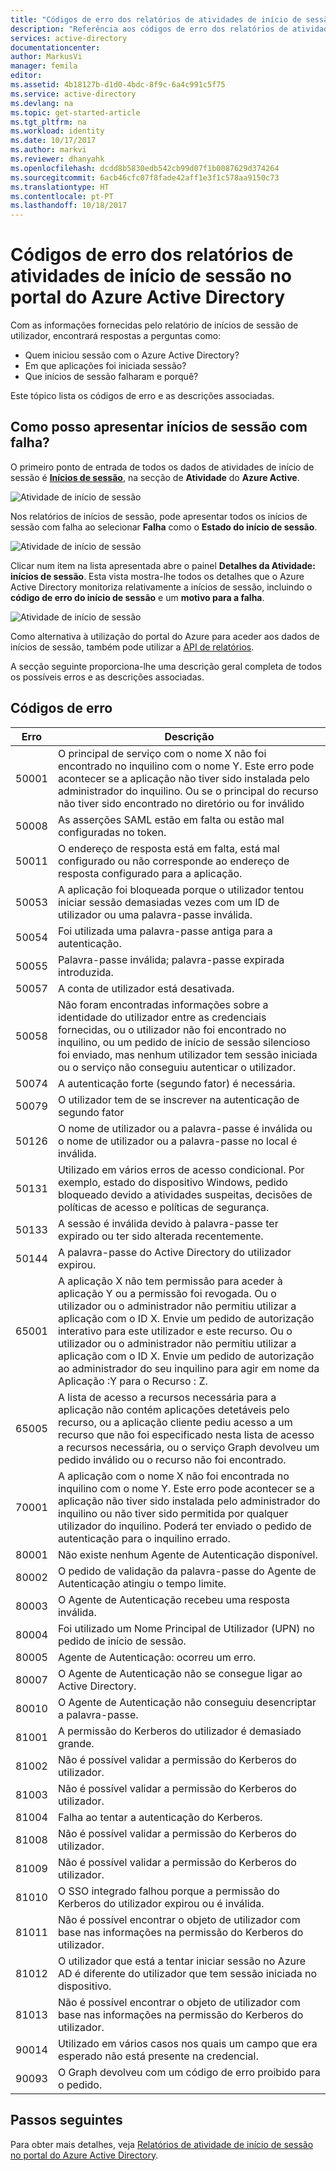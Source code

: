 ```yaml
---
title: "Códigos de erro dos relatórios de atividades de início de sessão no portal do Azure Active Directory | Microsoft Docs"
description: "Referência aos códigos de erro dos relatórios de atividades de início de sessão."
services: active-directory
documentationcenter: 
author: MarkusVi
manager: femila
editor: 
ms.assetid: 4b18127b-d1d0-4bdc-8f9c-6a4c991c5f75
ms.service: active-directory
ms.devlang: na
ms.topic: get-started-article
ms.tgt_pltfrm: na
ms.workload: identity
ms.date: 10/17/2017
ms.author: markvi
ms.reviewer: dhanyahk
ms.openlocfilehash: dcdd8b5830edb542cb99d07f1b0087629d374264
ms.sourcegitcommit: 6acb46cfc07f8fade42aff1e3f1c578aa9150c73
ms.translationtype: HT
ms.contentlocale: pt-PT
ms.lasthandoff: 10/18/2017
---
```

# <a name="sign-in-activity-report-error-codes-in-the-azure-active-directory-portal"></a>Códigos de erro dos relatórios de atividades de início de sessão no portal do Azure Active Directory

Com as informações fornecidas pelo relatório de inícios de sessão de utilizador, encontrará respostas a perguntas como:

- Quem iniciou sessão com o Azure Active Directory?
- Em que aplicações foi iniciada sessão?
- Que inícios de sessão falharam e porquê?

Este tópico lista os códigos de erro e as descrições associadas. 

## <a name="how-can-i-display-failed-sign-ins"></a>Como posso apresentar inícios de sessão com falha? 

O primeiro ponto de entrada de todos os dados de atividades de início de sessão é **[Inícios de sessão](https://portal.azure.com/#blade/Microsoft_AAD_IAM/ActiveDirectoryMenuBlade/SignIns)**, na secção de **Atividade** do **Azure Active**.


![Atividade de início de sessão](./media/active-directory-reporting-activity-sign-ins-errors/61.png "Atividade de início de sessão")


Nos relatórios de inícios de sessão, pode apresentar todos os inícios de sessão com falha ao selecionar **Falha** como o **Estado do início de sessão**.


![Atividade de início de sessão](./media/active-directory-reporting-activity-sign-ins-errors/06.png "Atividade de início de sessão")

Clicar num item na lista apresentada abre o painel **Detalhes da Atividade: inícios de sessão**. Esta vista mostra-lhe todos os detalhes que o Azure Active Directory monitoriza relativamente a inícios de sessão, incluindo o **código de erro do início de sessão** e um **motivo para a falha**.

![Atividade de início de sessão](./media/active-directory-reporting-activity-sign-ins-errors/05.png "Atividade de início de sessão")


Como alternativa à utilização do portal do Azure para aceder aos dados de inícios de sessão, também pode utilizar a [API de relatórios](active-directory-reporting-api-getting-started-azure-portal.md).


A secção seguinte proporciona-lhe uma descrição geral completa de todos os possíveis erros e as descrições associadas. 

## <a name="error-codes"></a>Códigos de erro

| Erro| Descrição |
| --- | --- |
| 50001| O principal de serviço com o nome X não foi encontrado no inquilino com o nome Y. Este erro pode acontecer se a aplicação não tiver sido instalada pelo administrador do inquilino. Ou se o principal do recurso não tiver sido encontrado no diretório ou for inválido|
| 50008| As asserções SAML estão em falta ou estão mal configuradas no token.|
| 50011| O endereço de resposta está em falta, está mal configurado ou não corresponde ao endereço de resposta configurado para a aplicação.|
| 50053| A aplicação foi bloqueada porque o utilizador tentou iniciar sessão demasiadas vezes com um ID de utilizador ou uma palavra-passe inválida.|
| 50054| Foi utilizada uma palavra-passe antiga para a autenticação.|
| 50055| Palavra-passe inválida; palavra-passe expirada introduzida.|
| 50057| A conta de utilizador está desativada.|
| 50058| Não foram encontradas informações sobre a identidade do utilizador entre as credenciais fornecidas, ou o utilizador não foi encontrado no inquilino, ou um pedido de início de sessão silencioso foi enviado, mas nenhum utilizador tem sessão iniciada ou o serviço não conseguiu autenticar o utilizador.|
| 50074| A autenticação forte (segundo fator) é necessária.|
| 50079| O utilizador tem de se inscrever na autenticação de segundo fator|
| 50126| O nome de utilizador ou a palavra-passe é inválida ou o nome de utilizador ou a palavra-passe no local é inválida.|
| 50131| Utilizado em vários erros de acesso condicional. Por exemplo, estado do dispositivo Windows, pedido bloqueado devido a atividades suspeitas, decisões de políticas de acesso e políticas de segurança.|
| 50133| A sessão é inválida devido à palavra-passe ter expirado ou ter sido alterada recentemente.|
| 50144| A palavra-passe do Active Directory do utilizador expirou.|
| 65001| A aplicação X não tem permissão para aceder à aplicação Y ou a permissão foi revogada. Ou o utilizador ou o administrador não permitiu utilizar a aplicação com o ID X. Envie um pedido de autorização interativo para este utilizador e este recurso. Ou o utilizador ou o administrador não permitiu utilizar a aplicação com o ID X. Envie um pedido de autorização ao administrador do seu inquilino para agir em nome da Aplicação :Y para o Recurso : Z.|
| 65005| A lista de acesso a recursos necessária para a aplicação não contém aplicações detetáveis pelo recurso, ou a aplicação cliente pediu acesso a um recurso que não foi especificado nesta lista de acesso a recursos necessária, ou o serviço Graph devolveu um pedido inválido ou o recurso não foi encontrado.|
| 70001| A aplicação com o nome X não foi encontrada no inquilino com o nome Y. Este erro pode acontecer se a aplicação não tiver sido instalada pelo administrador do inquilino ou não tiver sido permitida por qualquer utilizador do inquilino. Poderá ter enviado o pedido de autenticação para o inquilino errado.|
| 80001| Não existe nenhum Agente de Autenticação disponível.|
| 80002| O pedido de validação da palavra-passe do Agente de Autenticação atingiu o tempo limite.|
| 80003| O Agente de Autenticação recebeu uma resposta inválida.|
| 80004| Foi utilizado um Nome Principal de Utilizador (UPN) no pedido de início de sessão.|
| 80005| Agente de Autenticação: ocorreu um erro.|
| 80007| O Agente de Autenticação não se consegue ligar ao Active Directory.|
| 80010| O Agente de Autenticação não conseguiu desencriptar a palavra-passe.|
| 81001| A permissão do Kerberos do utilizador é demasiado grande.|
| 81002| Não é possível validar a permissão do Kerberos do utilizador.|
| 81003| Não é possível validar a permissão do Kerberos do utilizador.|
| 81004| Falha ao tentar a autenticação do Kerberos.|
| 81008| Não é possível validar a permissão do Kerberos do utilizador.|
| 81009| Não é possível validar a permissão do Kerberos do utilizador.|
| 81010| O SSO integrado falhou porque a permissão do Kerberos do utilizador expirou ou é inválida.|
| 81011| Não é possível encontrar o objeto de utilizador com base nas informações na permissão do Kerberos do utilizador.|
| 81012| O utilizador que está a tentar iniciar sessão no Azure AD é diferente do utilizador que tem sessão iniciada no dispositivo.|
| 81013| Não é possível encontrar o objeto de utilizador com base nas informações na permissão do Kerberos do utilizador.|
| 90014| Utilizado em vários casos nos quais um campo que era esperado não está presente na credencial.|
| 90093| O Graph devolveu com um código de erro proibido para o pedido.|



## <a name="next-steps"></a>Passos seguintes

Para obter mais detalhes, veja [Relatórios de atividade de início de sessão no portal do Azure Active Directory](active-directory-reporting-activity-sign-ins.md).

